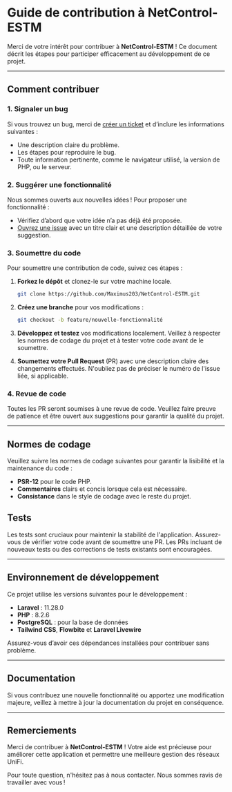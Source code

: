# Guide de contribution à NetControl-ESTM

Merci de votre intérêt pour contribuer à **NetControl-ESTM** ! Ce document décrit les étapes pour participer efficacement au développement de ce projet.

---

## Comment contribuer

### 1. Signaler un bug
Si vous trouvez un bug, merci de [créer un ticket](https://github.com/Maximus203/NetControl-ESTM/issues) et d’inclure les informations suivantes :

- Une description claire du problème.
- Les étapes pour reproduire le bug.
- Toute information pertinente, comme le navigateur utilisé, la version de PHP, ou le serveur.
  
### 2. Suggérer une fonctionnalité
Nous sommes ouverts aux nouvelles idées ! Pour proposer une fonctionnalité :

- Vérifiez d’abord que votre idée n’a pas déjà été proposée.
- [Ouvrez une issue](https://github.com/Maximus203/NetControl-ESTM/issues) avec un titre clair et une description détaillée de votre suggestion.
  
### 3. Soumettre du code
Pour soumettre une contribution de code, suivez ces étapes :

1. **Forkez le dépôt** et clonez-le sur votre machine locale.
   ```bash
   git clone https://github.com/Maximus203/NetControl-ESTM.git
   ```
   
2. **Créez une branche** pour vos modifications :
   ```bash
   git checkout -b feature/nouvelle-fonctionnalité
   ```
   
3. **Développez et testez** vos modifications localement. Veillez à respecter les normes de codage du projet et à tester votre code avant de le soumettre.

4. **Soumettez votre Pull Request** (PR) avec une description claire des changements effectués. N'oubliez pas de préciser le numéro de l'issue liée, si applicable.

### 4. Revue de code
Toutes les PR seront soumises à une revue de code. Veuillez faire preuve de patience et être ouvert aux suggestions pour garantir la qualité du projet.

---

## Normes de codage

Veuillez suivre les normes de codage suivantes pour garantir la lisibilité et la maintenance du code :

- **PSR-12** pour le code PHP.
- **Commentaires** clairs et concis lorsque cela est nécessaire.
- **Consistance** dans le style de codage avec le reste du projet.

## Tests

Les tests sont cruciaux pour maintenir la stabilité de l'application. Assurez-vous de vérifier votre code avant de soumettre une PR. Les PRs incluant de nouveaux tests ou des corrections de tests existants sont encouragées.

---

## Environnement de développement

Ce projet utilise les versions suivantes pour le développement :

- **Laravel** : 11.28.0
- **PHP** : 8.2.6
- **PostgreSQL** : pour la base de données
- **Tailwind CSS**, **Flowbite** et **Laravel Livewire**

Assurez-vous d’avoir ces dépendances installées pour contribuer sans problème.

---

## Documentation

Si vous contribuez une nouvelle fonctionnalité ou apportez une modification majeure, veillez à mettre à jour la documentation du projet en conséquence.

---

## Remerciements

Merci de contribuer à **NetControl-ESTM** ! Votre aide est précieuse pour améliorer cette application et permettre une meilleure gestion des réseaux UniFi.

Pour toute question, n'hésitez pas à nous contacter. Nous sommes ravis de travailler avec vous !
